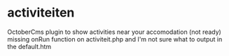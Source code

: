 # activiteiten
OctoberCms plugin to show activities near your accomodation (not ready)
missing onRun function on activiteit.php and I'm not sure what to output in the default.htm 
